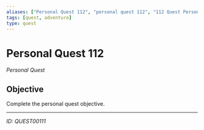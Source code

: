 ```yaml
---
aliases: ["Personal Quest 112", "personal quest 112", "112 Quest Personal"]
tags: [quest, adventure]
type: quest
---
```


# Personal Quest 112

*Personal Quest*

## Objective
Complete the personal quest objective.

---
*ID: QUEST00111*